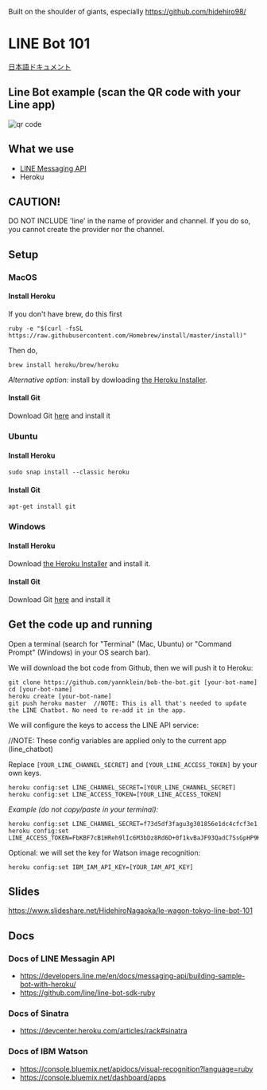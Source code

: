 Built on the shoulder of giants, especially https://github.com/hidehiro98/

# LINE Bot 101

[日本語ドキュメント](README.ja.md)

## Line Bot example (scan the QR code with your Line app)
![qr code](https://github.com/YannKlein/bob-the-bot/blob/master/images/qrcode.png?raw=true)

## What we use
- [LINE Messaging API](https://developers.line.me/en/docs/messaging-api/)
- Heroku

## CAUTION!
DO NOT INCLUDE 'line' in the name of provider and channel.
If you do so, you cannot create the provider nor the channel.

## Setup

### MacOS
#### Install Heroku
If you don't have brew, do this first
```
ruby -e "$(curl -fsSL https://raw.githubusercontent.com/Homebrew/install/master/install)"
```
Then do,
```
brew install heroku/brew/heroku
```
_Alternative option:_ install by dowloading [the Heroku Installer](https://devcenter.heroku.com/articles/heroku-cli#download-and-install).
#### Install Git
Download Git [here](https://git-scm.com/download/mac) and install it
### Ubuntu
#### Install Heroku
```
sudo snap install --classic heroku
```
#### Install Git
```
apt-get install git
```
### Windows
#### Install Heroku
Download [the Heroku Installer](https://devcenter.heroku.com/articles/heroku-cli#download-and-install) and install it.

#### Install Git
Download Git [here](https://git-scm.com/download/win) and install it

## Get the code up and running
Open a terminal (search for "Terminal" (Mac, Ubuntu) or "Command Prompt" (Windows) in your OS search bar).

We will download the bot code from Github, then we will push it to Heroku:
```
git clone https://github.com/yannklein/bob-the-bot.git [your-bot-name]
cd [your-bot-name]
heroku create [your-bot-name]
git push heroku master  //NOTE: This is all that's needed to update the LINE Chatbot. No need to re-add it in the app.
```
We will configure the keys to access the LINE API service:

//NOTE: These config variables are applied only to the current app (line_chatbot)

Replace `[YOUR_LINE_CHANNEL_SECRET]` and `[YOUR_LINE_ACCESS_TOKEN]` by your own keys.
```
heroku config:set LINE_CHANNEL_SECRET=[YOUR_LINE_CHANNEL_SECRET]
heroku config:set LINE_ACCESS_TOKEN=[YOUR_LINE_ACCESS_TOKEN]
```

_Example (do not copy/paste in your terminal):_
```
heroku config:set LINE_CHANNEL_SECRET=f73d5df3fagu3g301856e1dc4cfcf3e1
heroku config:set LINE_ACCESS_TOKEN=FbKBF7cB1HReh9lIc6M3bDz8Rd6D+0f1kvBaJF93QadC7SsGpHP9K1EOOYkbwRThXHdVSSupJ4TgKMEtE/LbnE2heif2GZci+ntGdP89cGfrbLiofFFBlrFygi58f/B5UsvqkvlfNM7BHddRZhhV2RgdB04t89/1O/w1cDnyilFU=
```

Optional: we will set the key for Watson image recognition:
```
heroku config:set IBM_IAM_API_KEY=[YOUR_IAM_API_KEY]
```

## Slides
https://www.slideshare.net/HidehiroNagaoka/le-wagon-tokyo-line-bot-101

## Docs
### Docs of LINE Messagin API
- https://developers.line.me/en/docs/messaging-api/building-sample-bot-with-heroku/
- https://github.com/line/line-bot-sdk-ruby

### Docs of Sinatra
- https://devcenter.heroku.com/articles/rack#sinatra

### Docs of IBM Watson
- https://console.bluemix.net/apidocs/visual-recognition?language=ruby
- https://console.bluemix.net/dashboard/apps
